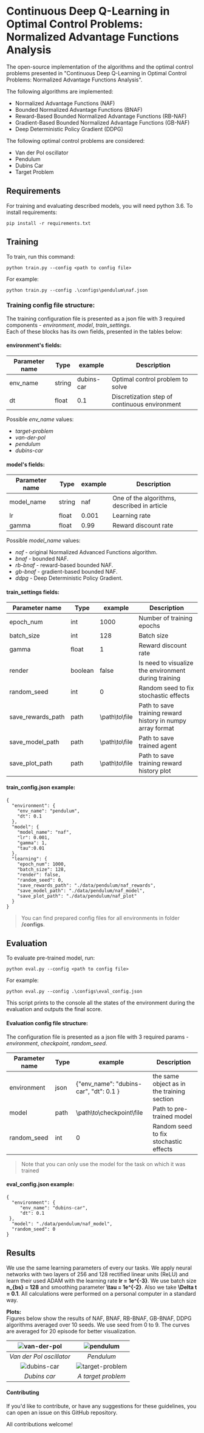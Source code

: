 # Continuous Deep Q-Learning in Optimal Control Problems: Normalized Advantage Functions Analysis

The open-source implementation of the algorithms and the optimal control problems presented in "Continuous Deep Q-Learning in Optimal Control Problems: Normalized Advantage Functions Analysis". 

The following algorithms are implemented:

- Normalized Advantage Functions (NAF)
- Bounded Normalized Advantage Functions (BNAF)
- Reward-Based Bounded Normalized Advantage Functions (RB-NAF)
- Gradient-Based Bounded Normalized Advantage Functions (GB-NAF)
- Deep Deterministic Policy Gradient (DDPG)

The following optimal control problems are considered:    

- Van der Pol oscillator
- Pendulum
- Dubins Car
- Target Problem

 ## Requirements 
 
For training and evaluating described models, you will need python 3.6. To install requirements:    
    
```    
pip install -r requirements.txt    
```
    
## Training    
To train, run this command:    
    
```    
python train.py --config <path to config file>  
```

For example:
```    
python train.py --config .\configs\pendulum\naf.json
```
    
### **Training config file structure:** 

The training configuration file is presented as a json file with 3 required components - *environment*, *model*, *train_settings*.  
Each of these blocks has its own fields, presented in the tables below:  
  
#### environment's fields:  
  
| Parameter name| Type | example | Description |    
|-----------|------------|---------|-------------|    
| env_name|string| dubins-car| Optimal control problem to solve    
|dt| float  | 0.1        | Discretization step of continuous environment  

Possible *env_name* values:  
- *target-problem*
- *van-der-pol*  
- *pendulum*
- *dubins-car*  
  
#### model's fields:   

| Parameter name| Type | example | Description |    
|-----------|------------|---------|-------------|    
| model_name|string| naf| One of the algorithms, described in article    
|lr| float  | 0.001        | Learning rate  
|gamma| float  | 0.99        |Reward discount rate  

Possible *model_name* values:  
- *naf* - original Normalized Advanced Functions algorithm.  
- *bnaf* - bounded NAF.  
- *rb-bnaf* - reward-based bounded NAF.  
- *gb-bnaf* - gradient-based bounded NAF.
- *ddpg* - Deep Deterministic Policy Gradient.
  
#### train_settings fields:

| Parameter name| Type | example | Description |    
|-----------|------------|---------|-------------|    
|epoch_num|int| 1000|  Number of training epochs   
|batch_size| int| 128        | Batch size  
|gamma| float  | 1        |Reward discount rate  
|render| boolean  | false        | Is need to visualize the environment during training  
|random_seed| int| 0        | Random seed to fix stochastic effects  
|save_rewards_path| path| \path\to\file       |   Path to save training reward history in numpy array format  
|save_model_path| path| \path\to\file       |   Path to save trained agent  
|save_plot_path| path| \path\to\file       |   Path to save training reward history plot  
  
#### train_config.json example:

```
{
  "environment": {
    "env_name": "pendulum",
    "dt": 0.1
  },
  "model": {
    "model_name": "naf",
    "lr": 0.001,
    "gamma": 1,
	"tau":0.01
  },
  "learning": {
    "epoch_num": 1000,
    "batch_size": 128,
    "render": false,
    "random_seed": 0,
    "save_rewards_path": "./data/pendulum/naf_rewards",
    "save_model_path": "./data/pendulum/naf_model",
    "save_plot_path": "./data/pendulum/naf_plot"
  }
}
```    
 > You can find prepared config files for all environments in folder **/configs**.  
## Evaluation    
To evaluate pre-trained model, run:    
    
```  
python eval.py --config <path to config file>    
```
For example:

```  
python eval.py --config .\configs\eval_config.json
```  


This script prints to the console all the states of the environment during the evaluation and outputs the final score.    
  #### **Evaluation config file  structure:**   
  The configuration file is presented as a json file with 3 required params - *environment*, *checkpoint*, *random_seed*.  
    
  
    
| Parameter name | Type | example | Description |    
|-----------|------------|---------|-------------|    
| environment|json |{"env_name": "dubins-car",  "dt": 0.1 } | the same object as in the training section  
|model    |path |  \path\to\checkpoint\file               | Path to pre-trained model  
|random_seed|int|  0               | Random seed to fix stochastic effects  
    
> Note that you can only use the model for the task on which it was trained    

#### eval_config.json example:

```
{    
  "environment": {    
     "env_name": "dubins-car",      
     "dt": 0.1    
 },  
  "model": "./data/pendulum/naf_model",
  "random_seed": 0      
}   
```    
    
 ## Results
 We use the same learning parameters of every our tasks. We apply neural networks with two layers of 256 and 128 rectified linear units (ReLU) and learn their used ADAM with the learning rate **lr = 1e^{-3}**. We use batch size **n_{bs} = 128** and smoothing parameter **\tau = 1e^{-2}**. Also we take **\Delta t = 0.1**. All calculations were performed on a personal computer in a standard way.
    
**Plots:**    
 Figures below show the results of NAF, BNAF, RB-BNAF, GB-BNAF, DDPG algorithms averaged over 10 seeds. We use seed from 0 to 9. The curves are averaged for 20 episode for better visualization. 

| ![van-der-pol](plots/pic_vdp.png) | ![pendulum](plots/pic_p.png) |    
|:----:|:----:|    
| *Van der Pol oscillator* | *Pendulum* |    
| ![dubins-car](plots/pic_dc.png) | ![target-problem](plots/pic_tp.png) |    
| *Dubins car* | *A target problem* |
    
#### Contributing 
If you'd like to contribute, or have any suggestions for these guidelines, you can open an issue on this GitHub repository.    
    
All contributions welcome!
